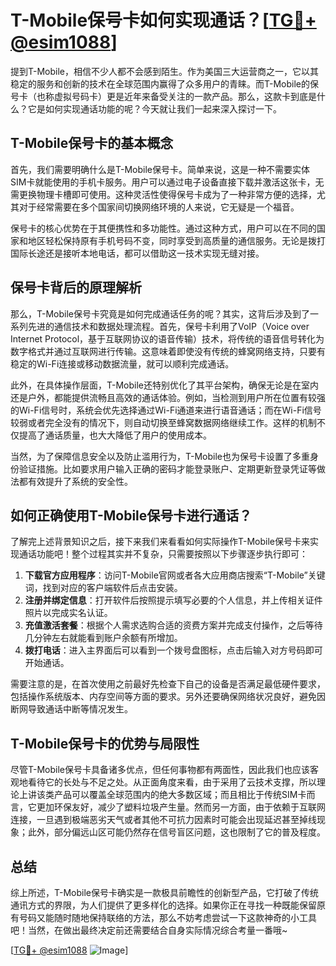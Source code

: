 # T-Mobile保号卡如何实现通话？[[TG💪+ @esim1088](https://t.me/s/esim1088)]

提到T-Mobile，相信不少人都不会感到陌生。作为美国三大运营商之一，它以其稳定的服务和创新的技术在全球范围内赢得了众多用户的青睐。而T-Mobile的保号卡（也称虚拟号码卡）更是近年来备受关注的一款产品。那么，这款卡到底是什么？它是如何实现通话功能的呢？今天就让我们一起来深入探讨一下。

## T-Mobile保号卡的基本概念

首先，我们需要明确什么是T-Mobile保号卡。简单来说，这是一种不需要实体SIM卡就能使用的手机卡服务。用户可以通过电子设备直接下载并激活这张卡，无需更换物理卡槽即可使用。这种灵活性使得保号卡成为了一种非常方便的选择，尤其对于经常需要在多个国家间切换网络环境的人来说，它无疑是一个福音。

保号卡的核心优势在于其便携性和多功能性。通过这种方式，用户可以在不同的国家和地区轻松保持原有手机号码不变，同时享受到高质量的通信服务。无论是拨打国际长途还是接听本地电话，都可以借助这一技术实现无缝对接。

## 保号卡背后的原理解析

那么，T-Mobile保号卡究竟是如何完成通话任务的呢？其实，这背后涉及到了一系列先进的通信技术和数据处理流程。首先，保号卡利用了VoIP（Voice over Internet Protocol，基于互联网协议的语音传输）技术，将传统的语音信号转化为数字格式并通过互联网进行传输。这意味着即使没有传统的蜂窝网络支持，只要有稳定的Wi-Fi连接或移动数据流量，就可以顺利完成通话。

此外，在具体操作层面，T-Mobile还特别优化了其平台架构，确保无论是在室内还是户外，都能提供流畅且高效的通话体验。例如，当检测到用户所在位置有较强的Wi-Fi信号时，系统会优先选择通过Wi-Fi通道来进行语音通话；而在Wi-Fi信号较弱或者完全没有的情况下，则自动切换至蜂窝数据网络继续工作。这样的机制不仅提高了通话质量，也大大降低了用户的使用成本。

当然，为了保障信息安全以及防止滥用行为，T-Mobile也为保号卡设置了多重身份验证措施。比如要求用户输入正确的密码才能登录账户、定期更新登录凭证等做法都有效提升了系统的安全性。

## 如何正确使用T-Mobile保号卡进行通话？

了解完上述背景知识之后，接下来我们来看看如何实际操作T-Mobile保号卡来实现通话功能吧！整个过程其实并不复杂，只需要按照以下步骤逐步执行即可：

1. **下载官方应用程序**：访问T-Mobile官网或者各大应用商店搜索“T-Mobile”关键词，找到对应的客户端软件后点击安装。
2. **注册并绑定信息**：打开软件后按照提示填写必要的个人信息，并上传相关证件照片以完成实名认证。
3. **充值激活套餐**：根据个人需求选购合适的资费方案并完成支付操作，之后等待几分钟左右就能看到账户余额有所增加。
4. **拨打电话**：进入主界面后可以看到一个拨号盘图标，点击后输入对方号码即可开始通话。

需要注意的是，在首次使用之前最好先检查下自己的设备是否满足最低硬件要求，包括操作系统版本、内存空间等方面的要求。另外还要确保网络状况良好，避免因断网导致通话中断等情况发生。

## T-Mobile保号卡的优势与局限性

尽管T-Mobile保号卡具备诸多优点，但任何事物都有两面性，因此我们也应该客观地看待它的长处与不足之处。从正面角度来看，由于采用了云技术支撑，所以理论上讲该类产品可以覆盖全球范围内的绝大多数区域；而且相比于传统SIM卡而言，它更加环保友好，减少了塑料垃圾产生量。然而另一方面，由于依赖于互联网连接，一旦遇到极端恶劣天气或者其他不可抗力因素时可能会出现延迟甚至掉线现象；此外，部分偏远山区可能仍然存在信号盲区问题，这也限制了它的普及程度。

## 总结

综上所述，T-Mobile保号卡确实是一款极具前瞻性的创新型产品，它打破了传统通讯方式的界限，为人们提供了更多样化的选择。如果你正在寻找一种既能保留原有号码又能随时随地保持联络的方法，那么不妨考虑尝试一下这款神奇的小工具吧！当然，在做出最终决定前还需要结合自身实际情况综合考量一番哦~

[[TG💪+ @esim1088](https://t.me/s/esim1088) ![Image](https://i.postimg.cc/4NQfJmqS/Snipaste-2025-05-13-00-14-12.png)]